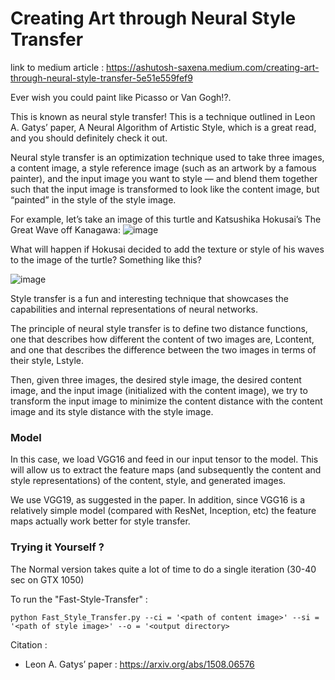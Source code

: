 # Creating Art through Neural Style Transfer

link to medium article : https://ashutosh-saxena.medium.com/creating-art-through-neural-style-transfer-5e51e559fef9

Ever wish you could paint like Picasso or Van Gogh!?.

This is known as neural style transfer! This is a technique outlined in Leon A. Gatys’ paper, A Neural Algorithm of Artistic Style, which is a great read, and you should definitely check it out.

Neural style transfer is an optimization technique used to take three images, a content image, a style reference image (such as an artwork by a famous painter), and the input image you want to style — and blend them together such that the input image is transformed to look like the content image, but “painted” in the style of the style image.

For example, let’s take an image of this turtle and Katsushika Hokusai’s The Great Wave off Kanagawa:
![image](https://user-images.githubusercontent.com/58273769/115754767-2e3e2000-a3ba-11eb-891a-34d3b5777a32.png)

What will happen if Hokusai decided to add the texture or style of his waves to the image of the turtle? Something like this?

![image](https://user-images.githubusercontent.com/58273769/115754839-4150f000-a3ba-11eb-9210-a2ba9ae0c901.png)

Style transfer is a fun and interesting technique that showcases the capabilities and internal representations of neural networks.

The principle of neural style transfer is to define two distance functions, one that describes how different the content of two images are, Lcontent, and one that describes the difference between the two images in terms of their style, Lstyle.

Then, given three images, the desired style image, the desired content image, and the input image (initialized with the content image), we try to transform the input image to minimize the content distance with the content image and its style distance with the style image.

### Model

In this case, we load VGG16 and feed in our input tensor to the model. This will allow us to extract the feature maps (and subsequently the content and style representations) of the content, style, and generated images.

We use VGG19, as suggested in the paper. In addition, since VGG16 is a relatively simple model (compared with ResNet, Inception, etc) the feature maps actually work better for style transfer.

### Trying it Yourself ?

The Normal version takes quite a lot of time to do a single iteration (30-40 sec on GTX 1050)

To run the "Fast-Style-Transfer" :

```python Fast_Style_Transfer.py --ci = '<path of content image>' --si = '<path of style image>' --o = '<output directory>```

Citation :
- Leon A. Gatys’ paper : https://arxiv.org/abs/1508.06576
